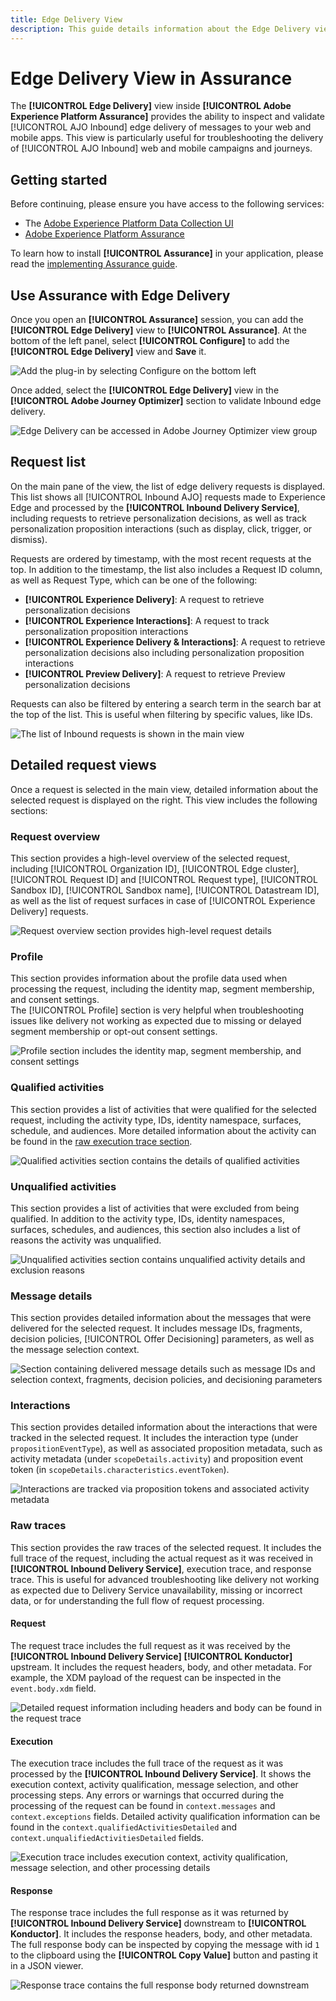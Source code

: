 ```yaml
---
title: Edge Delivery View
description: This guide details information about the Edge Delivery view in Adobe Experience Platform Assurance.
---
```

# Edge Delivery View in Assurance

The **[!UICONTROL Edge Delivery]** view inside **[!UICONTROL Adobe Experience Platform Assurance]** provides the ability to inspect and validate [!UICONTROL AJO Inbound] edge delivery of messages to your web and mobile apps. This view is particularly useful for troubleshooting the delivery of [!UICONTROL AJO Inbound] web and mobile campaigns and journeys.

## Getting started

Before continuing, please ensure you have access to the following services:

- The [Adobe Experience Platform Data Collection UI](https://experience.adobe.com/#/data-collection/)
- [Adobe Experience Platform Assurance](https://experience.adobe.com/assurance)

To learn how to install **[!UICONTROL Assurance]** in your application, please read the [implementing Assurance guide](../tutorials/implement-assurance.md).

## Use Assurance with Edge Delivery

Once you open an **[!UICONTROL Assurance]** session, you can add the **[!UICONTROL Edge Delivery]** view to **[!UICONTROL Assurance]**. At the bottom of the left panel, select **[!UICONTROL Configure]** to add the **[!UICONTROL Edge Delivery]** view and **Save** it.

![Add the plug-in by selecting Configure on the bottom left](./images/edge-delivery/add-plugin.png)

Once added, select the **[!UICONTROL Edge Delivery]** view in the **[!UICONTROL Adobe Journey Optimizer]** section to validate Inbound edge delivery.

![Edge Delivery can be accessed in Adobe Journey Optimizer view group](./images/edge-delivery/ajo-plugins.png)

## Request list

On the main pane of the view, the list of edge delivery requests is displayed. This list shows all [!UICONTROL Inbound AJO] requests made to Experience Edge and processed by the **[!UICONTROL Inbound Delivery Service]**, including requests to retrieve personalization decisions, as well as track personalization proposition interactions (such as display, click, trigger, or dismiss).

Requests are ordered by timestamp, with the most recent requests at the top. In addition to the timestamp, the list also includes a Request ID column, as well as Request Type, which can be one of the following:

- **[!UICONTROL Experience Delivery]**: A request to retrieve personalization decisions
- **[!UICONTROL Experience Interactions]**: A request to track personalization proposition interactions
- **[!UICONTROL Experience Delivery & Interactions]**: A request to retrieve personalization decisions also including personalization proposition interactions
- **[!UICONTROL Preview Delivery]**: A request to retrieve Preview personalization decisions

Requests can also be filtered by entering a search term in the search bar at the top of the list. This is useful when filtering by specific values, like IDs.

![The list of Inbound requests is shown in the main view](./images/edge-delivery/request-list.png)

## Detailed request views

Once a request is selected in the main view, detailed information about the selected request is displayed on the right. This view includes the following sections:

### Request overview

This section provides a high-level overview of the selected request, including [!UICONTROL Organization ID], [!UICONTROL Edge cluster], [!UICONTROL Request ID] and [!UICONTROL Request type], [!UICONTROL Sandbox ID], [!UICONTROL Sandbox name], [!UICONTROL Datastream ID], as well as the list of request surfaces in case of [!UICONTROL Experience Delivery] requests.  

![Request overview section provides high-level request details](./images/edge-delivery/request-overview.png)

### Profile

This section provides information about the profile data used when processing the request, including the identity map, segment membership, and consent settings.  
The [!UICONTROL Profile] section is very helpful when troubleshooting issues like delivery not working as expected due to missing or delayed segment membership or opt-out consent settings.

![Profile section includes the identity map, segment membership, and consent settings](./images/edge-delivery/profile.png)

### Qualified activities

This section provides a list of activities that were qualified for the selected request, including the activity type, IDs, identity namespace, surfaces, schedule, and audiences. More detailed information about the activity can be found in the [raw execution trace section](#execution).

![Qualified activities section contains the details of qualified activities](./images/edge-delivery/qualified-activities.png)

### Unqualified activities

This section provides a list of activities that were excluded from being qualified. In addition to the activity type, IDs, identity namespaces, surfaces, schedules, and audiences, this section also includes a list of reasons the activity was unqualified.

![Unqualified activities section contains unqualified activity details and exclusion reasons](./images/edge-delivery/unqualified-activities.png)

### Message details

This section provides detailed information about the messages that were delivered for the selected request. It includes message IDs, fragments, decision policies, [!UICONTROL Offer Decisioning] parameters, as well as the message selection context.

![Section containing delivered message details such as message IDs and selection context, fragments, decision policies, and decisioning parameters](./images/edge-delivery/message-details.png)

### Interactions

This section provides detailed information about the interactions that were tracked in the selected request. It includes the interaction type (under `propositionEventType`), as well as associated proposition metadata, such as activity metadata (under `scopeDetails.activity`) and proposition event token (in `scopeDetails.characteristics.eventToken`).

![Interactions are tracked via proposition tokens and associated activity metadata](./images/edge-delivery/interactions.png)

### Raw traces

This section provides the raw traces of the selected request. It includes the full trace of the request, including the actual request as it was received in **[!UICONTROL Inbound Delivery Service]**, execution trace, and response trace. This is useful for advanced troubleshooting like delivery not working as expected due to Delivery Service unavailability, missing or incorrect data, or for understanding the full flow of request processing.

#### Request

The request trace includes the full request as it was received by the **[!UICONTROL Inbound Delivery Service]** **[!UICONTROL Konductor]** upstream. It includes the request headers, body, and other metadata. For example, the XDM payload of the request can be inspected in the `event.body.xdm` field.

![Detailed request information including headers and body can be found in the request trace](./images/edge-delivery/request.png)

#### Execution

The execution trace includes the full trace of the request as it was processed by the **[!UICONTROL Inbound Delivery Service]**. It shows the execution context, activity qualification, message selection, and other processing steps. Any errors or warnings that occurred during the processing of the request can be found in `context.messages` and `context.exceptions` fields. Detailed activity qualification information can be found in the `context.qualifiedActivitiesDetailed` and `context.unqualifiedActivitiesDetailed` fields.

![Execution trace includes execution context, activity qualification, message selection, and other processing details](./images/edge-delivery/execution.png)

#### Response

The response trace includes the full response as it was returned by **[!UICONTROL Inbound Delivery Service]** downstream to **[!UICONTROL Konductor]**. It includes the response headers, body, and other metadata. The full response body can be inspected by copying the message with id `1` to the clipboard using the **[!UICONTROL Copy Value]** button and pasting it in a JSON viewer.

![Response trace contains the full response body returned downstream](./images/edge-delivery/response.png)
